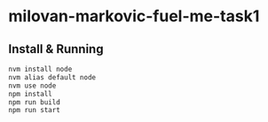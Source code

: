 # milovan-markovic-fuel-me-task1

## Install & Running
```bash
nvm install node
nvm alias default node
nvm use node
npm install
npm run build
npm run start